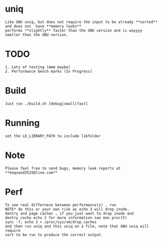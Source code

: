 # uniq

	Like GNU uniq, but does not require the input to be already **sorted** and does not  have **memory leaks**
    performs **slightly** faster than the GNU version and is wayyyy smaller than the GNU version.

# TODO
 	1. Lots of testing (mmm maybe)
 	2. Performance bench marks (In Progress)

# Build
 	Just run ./build.sh [debug|small|fast]

# Running
	set the LD_LIBRARY_PATH to include libfolder

# Note
	Please feel free to send bugs, memory leak reports at **maqsood3525@live.com**
# Perf
	To see real differnece between performance(s) , run
	NOTE* do this ar your own risk as echo 3 will drop inode,
	dentry and page caches , if you just want to drop inode and
	dentry cache echo 2 for more information see man proc(5)
	sync -f; echo 3 > /proc/sys/vm/drop_caches
	and then run uniq and this uniq on a file, note that GNU uniq will require
	sort to be run to produce the correct output.

